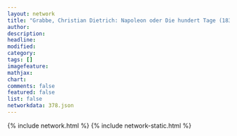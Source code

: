 ```yaml
---
layout: network
title: "Grabbe, Christian Dietrich: Napoleon oder Die hundert Tage (1830)"
author:
description:
headline:
modified:
category:
tags: []
imagefeature: 
mathjax: 
chart: 
comments: false
featured: false
list: false
networkdata: 378.json
---
```

{% include network.html %}
{% include network-static.html %}
